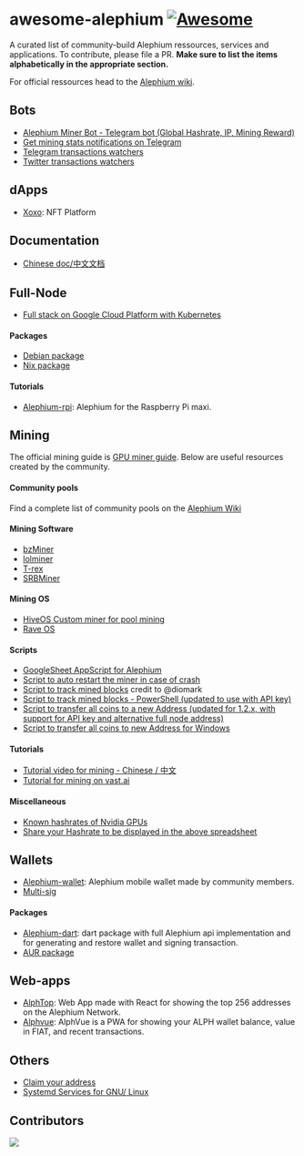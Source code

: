 # awesome-alephium [![Awesome](https://awesome.re/badge.svg)](https://github.com/alephium/awesome-alephium)

A curated list of community-build Alephium ressources, services and applications. 
To contribute, please file a PR. **Make sure to list the items alphabetically in the appropriate section.**

For official ressources head to the [Alephium wiki](https://wiki.alephium.org).

## Bots

* [Alephium Miner Bot - Telegram bot (Global Hashrate, IP, Mining Reward)](https://github.com/nguyenvinhlinh/alephium-miner-bot)
* [Get mining stats notifications on Telegram](https://gitlab.com/sven-hash/alephium/-/tree/main/alephium-bot)
* [Telegram transactions watchers](https://t.me/alphwhalesalert)
* [Twitter transactions watchers](https://twitter.com/AlephiumWW)

## dApps

* [Xoxo](https://xoxo.com.br/): NFT Platform

## Documentation

* [Chinese doc/中文文档](https://github.com/Lbqds/alephium-docs)

## Full-Node

* [Full stack on Google Cloud Platform with Kubernetes](https://github.com/liuhongchao/alephium-stack)

#### Packages

* [Debian package](https://projects.iabsis.com/projects/alephium-pkg/wiki/How_to_install_Alephium_with_packages)
* [Nix package](https://github.com/chloekek/alephium-nix)


#### Tutorials

* [Alephium-rpi](https://github.com/Eeysirhc/alephium-rpi): Alephium for the Raspberry Pi maxi. 

## Mining

The official mining guide is [GPU miner guide](https://wiki.alephium.org/GPU-Miner-Guide.html). Below are useful resources created by the community.

#### Community pools

Find a complete list of community pools on the [Alephium Wiki](https://wiki.alephium.org/mining/Pool-Mining-Guide#community-pools)

#### Mining Software 

* [bzMiner](https://www.bzminer.com/)
* [lolminer](https://lolminer.site/download/)
* [T-rex](https://trex-miner.com/)
* [SRBMiner](https://www.srbminer.com/download.html)

#### Mining OS 

* [HiveOS Custom miner for pool mining](https://gitlab.com/public-alephium/hiveos-custom)
* [Rave OS](https://raveos.com/)

#### Scripts

* [GoogleSheet AppScript for Alephium](https://github.com/MrGoldenpioche/Alephium-GoogleAppScripts)
* [Script to auto restart the miner in case of crash](https://gist.github.com/polarker/d7f7a9903106c6184cf76fad4e695294)
* [Script to track mined blocks](https://gist.github.com/polarker/e13a8898b4977d86c2c9d4b867341635) credit to @diomark
* [Script to track mined blocks - PowerShell (updated to use with API key)](https://gist.github.com/polarker/a21491d2d5aab1b5f2306b5f8b6f9b6e)
* [Script to transfer all coins to a new Address  (updated for 1.2.x, with support for API key and alternative full node address)](https://gist.github.com/diomark/727dc28a4d606e5b4c1143c0a07f2423)
* [Script to transfer all coins to new Address for Windows](https://github.com/skitsur-dev/alephium-sweep-all-script/blob/main/sweep-all.ps1)

#### Tutorials

* [Tutorial video for mining - Chinese / 中文](https://www.youtube.com/watch?v=-hLQDnth0iM)
* [Tutorial for mining on vast.ai](https://github.com/diomark/alph/blob/main/miningAlphOnVast.md)

#### Miscellaneous 

* [Known hashrates of Nvidia GPUs](https://docs.google.com/spreadsheets/d/10eUjwGU-Kmw1XM1dDOKfdscOeShakSnjcBGzBT46rmc/edit?usp=sharing)
* [Share your Hashrate to be displayed in the above spreadsheet](https://forms.gle/cCMMZn6cRkQ4pXNx9)

## Wallets

* [Alephium-wallet](https://github.com/sahharYoucef/alephium_wallet): Alephium mobile wallet made by community members. 
* [Multi-sig](https://altco.notion.site/altco/alephium-b8c069de878f4820bbd1176cbcab9cc7)

#### Packages

* [Alephium-dart](https://github.com/sahharYoucef/alephium_dart): dart package with full Alephium api implementation and for generating and restore wallet and signing transaction. 
* [AUR package](https://aur.archlinux.org/packages/alephium-wallet-bin/)

## Web-apps

* [AlphTop](https://github.com/WilhelmKallstrom/alph-top): Web App made with React for showing the top 256 addresses on the Alephium Network.
* [Alphvue](https://github.com/WilhelmKallstrom/alphvue): AlphVue is a PWA for showing your ALPH wallet balance, value in FIAT, and recent transactions.

## Others

* [Claim your address](https://github.com/sven-hash/address2name)
* [Systemd Services for GNU/ Linux](https://gitlab.com/sven-hash/alephium/-/tree/main/systemd/system)



## Contributors

<a href="https://github.com/alephium/awesome-alephium/graphs/contributors">
  <img src="https://contrib.rocks/image?repo=alephium/awesome-alephium" />
</a>

